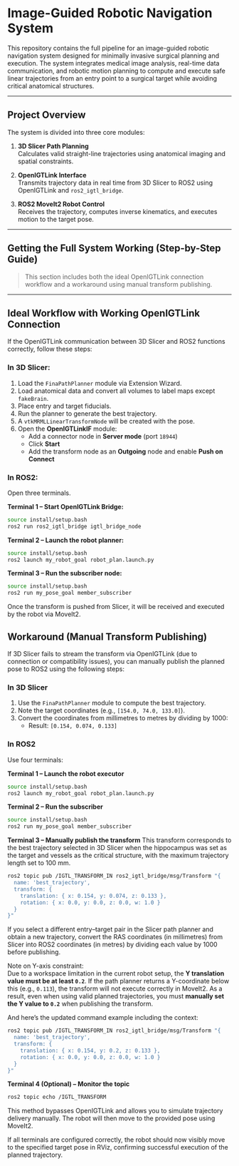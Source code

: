 # Image-Guided Robotic Navigation System

This repository contains the full pipeline for an image-guided robotic navigation system designed for minimally invasive surgical planning and execution. The system integrates medical image analysis, real-time data communication, and robotic motion planning to compute and execute safe linear trajectories from an entry point to a surgical target while avoiding critical anatomical structures.

---

## Project Overview

The system is divided into three core modules:

1. **3D Slicer Path Planning**  
   Calculates valid straight-line trajectories using anatomical imaging and spatial constraints.

2. **OpenIGTLink Interface**  
   Transmits trajectory data in real time from 3D Slicer to ROS2 using OpenIGTLink and `ros2_igtl_bridge`.

3. **ROS2 MoveIt2 Robot Control**  
   Receives the trajectory, computes inverse kinematics, and executes motion to the target pose.

---

## Getting the Full System Working (Step-by-Step Guide)

> This section includes both the ideal OpenIGTLink connection workflow and a workaround using manual transform publishing.

---

## Ideal Workflow with Working OpenIGTLink Connection

If the OpenIGTLink communication between 3D Slicer and ROS2 functions correctly, follow these steps:

### In 3D Slicer:
1. Load the `FinaPathPlanner` module via Extension Wizard.
2. Load anatomical data and convert all volumes to label maps except `fakeBrain`.
3. Place entry and target fiducials.
4. Run the planner to generate the best trajectory.
5. A `vtkMRMLLinearTransformNode` will be created with the pose.
6. Open the **OpenIGTLinkIF** module:
   - Add a connector node in **Server mode** (port `18944`)
   - Click **Start**
   - Add the transform node as an **Outgoing** node and enable **Push on Connect**

### In ROS2:
Open three terminals.

**Terminal 1 – Start OpenIGTLink Bridge:**
```bash
source install/setup.bash
ros2 run ros2_igtl_bridge igtl_bridge_node
```


**Terminal 2 – Launch the robot planner:**

```bash
source install/setup.bash
ros2 launch my_robot_goal robot_plan.launch.py
```

**Terminal 3 – Run the subscriber node:**

```bash
source install/setup.bash
ros2 run my_pose_goal member_subscriber
```

Once the transform is pushed from Slicer, it will be received and executed by the robot via MoveIt2.

## Workaround (Manual Transform Publishing)

If 3D Slicer fails to stream the transform via OpenIGTLink (due to connection or compatibility issues), you can manually publish the planned pose to ROS2 using the following steps:

### In 3D Slicer

1. Use the `FinaPathPlanner` module to compute the best trajectory.
2. Note the target coordinates (e.g., `[154.0, 74.0, 133.0]`).
3. Convert the coordinates from millimetres to metres by dividing by 1000:
   - Result: `[0.154, 0.074, 0.133]`

### In ROS2

Use four terminals:

**Terminal 1 – Launch the robot executor**
```bash
source install/setup.bash
ros2 launch my_robot_goal robot_plan.launch.py
```

**Terminal 2 – Run the subscriber**
```bash
source install/setup.bash
ros2 run my_pose_goal member_subscriber
```

**Terminal 3 – Manually publish the transform**
This transform corresponds to the best trajectory selected in 3D Slicer when the hippocampus was set as the target and vessels as the critical structure, with the maximum trajectory length set to 100 mm.

```bash
ros2 topic pub /IGTL_TRANSFORM_IN ros2_igtl_bridge/msg/Transform "{
  name: 'best_trajectory',
  transform: {
    translation: { x: 0.154, y: 0.074, z: 0.133 },
    rotation: { x: 0.0, y: 0.0, z: 0.0, w: 1.0 }
  }
}"
```
If you select a different entry–target pair in the Slicer path planner and obtain a new trajectory, convert the RAS coordinates (in millimetres) from Slicer into ROS2 coordinates (in metres) by dividing each value by 1000 before publishing.

Note on Y-axis constraint:  
Due to a workspace limitation in the current robot setup, the **Y translation value must be at least `0.2`**. If the path planner returns a Y-coordinate below this (e.g., `0.113`), the transform will not execute correctly in MoveIt2. As a result, even when using valid planned trajectories, you must **manually set the Y value to `0.2`** when publishing the transform.

And here’s the updated command example including the context:

```bash
ros2 topic pub /IGTL_TRANSFORM_IN ros2_igtl_bridge/msg/Transform "{
  name: 'best_trajectory',
  transform: {
    translation: { x: 0.154, y: 0.2, z: 0.133 },
    rotation: { x: 0.0, y: 0.0, z: 0.0, w: 1.0 }
  }
}"
```

**Terminal 4 (Optional) – Monitor the topic**
```bash
ros2 topic echo /IGTL_TRANSFORM
```
This method bypasses OpenIGTLink and allows you to simulate trajectory delivery manually. The robot will then move to the provided pose using MoveIt2.

If all terminals are configured correctly, the robot should now visibly move to the specified target pose in RViz, confirming successful execution of the planned trajectory.



